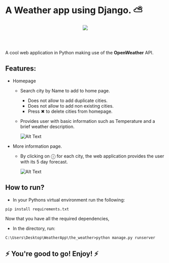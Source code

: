 # A Weather app using Django. :partly_sunny:
<p align = "center">
<img src = "https://media.giphy.com/media/QRhtqYeEywJI4/giphy.gif">
</p>
<br>
<br>

A cool web application in Python making use of the **OpenWeather** API. 

## Features:

+ Homepage
  - Search city by Name to add to home page.
    * Does not allow to add duplicate cities.
    * Does not allow to add non existing cities.
    * Press &#10006; to delete cities from homepage.
  - Provides user with basic information such as Temperature and a brief weather description.

    ![Alt Text](https://media.giphy.com/media/Od6spQc0Ocn64V2rb2/giphy.gif)
    
  
+ More information page.
  - By clicking on &#9432; for each city, the web application provides the user with its 5 day forecast.

    ![Alt Text](https://media.giphy.com/media/3EBeqcZswtPnDa1Aas/giphy.gif)

## How to run?

+ In your Pythons virtual environment run the following:
```
pip install requirements.txt
```
Now that you have all the required dependencies, 
+ In the directory, run:
```
C:\Users\Desktop\WeatherApp\the_weather>python manage.py runserver
```
## :zap: You're good to go! Enjoy! :zap:
